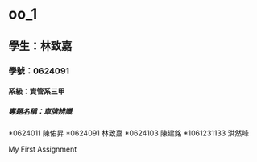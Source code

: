 # oo_1

## 學生：林致嘉

### 學號：0624091

#### 系級：資管系三甲

##### 專題名稱：車牌辨識

*0624011    陳佑昇
*0624091    林致嘉
*0624103    陳建銘
*1061231133 洪然峰

My First Assignment
